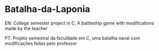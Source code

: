 # Batalha-da-Laponia
EN: College semester project in C, A battleship game with modifications made by the teacher


PT: Projeto semestral da faculdade em C, uma batalha naval com modificações feitas pelo professor
